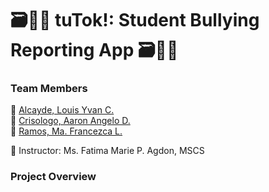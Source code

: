 # 🗃️🧑‍🏫 tuTok!: Student Bullying Reporting App 🗃️🧑‍🏫 

### Team Members
📌 [Alcayde, Louis Yvan C.]() <br>
📌 [Crisologo, Aaron Angelo D.]() <br>
📌 [Ramos, Ma. Francezca L.]() <br>

📌 Instructor: Ms. Fatima Marie P. Agdon, MSCS <br>

### Project Overview
